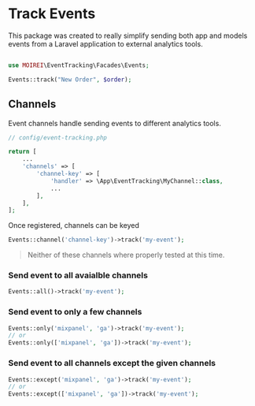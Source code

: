 # Track Events

This package was created to really simplify sending both app and models events from a Laravel application to external analytics tools.

```php

use MOIREI\EventTracking\Facades\Events;

Events::track("New Order", $order);
```

## Channels

Event channels handle sending events to different analytics tools.

```php
// config/event-tracking.php

return [
    ...
    'channels' => [
        'channel-key' => [
            'handler' => \App\EventTracking\MyChannel::class,
            ...
        ],
    ],
];
```

Once registered, channels can be keyed

```php
Events::channel('channel-key')->track('my-event');
```

> Neither of these channels where properly tested at this time.

### Send event to all avaialble channels

```php
Events::all()->track('my-event');
```

### Send event to only a few channels

```php
Events::only('mixpanel', 'ga')->track('my-event');
// or
Events::only(['mixpanel', 'ga'])->track('my-event');
```

### Send event to all channels except the given channels

```php
Events::except('mixpanel', 'ga')->track('my-event');
// or
Events::except(['mixpanel', 'ga'])->track('my-event');
```
